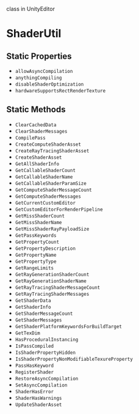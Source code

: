 class in UnityEditor
# ShaderUtil

## Static Properties
- `allowAsyncCompilation`
- `anythingCompiling`
- `disableShaderOptimization`
- `hardwareSupportsRectRenderTexture`
## Static Methods
- `ClearCachedData`
- `ClearShaderMessages`
- `CompilePass`
- `CreateComputeShaderAsset`
- `CreateRayTracingShaderAsset`
- `CreateShaderAsset`
- `GetAllShaderInfo`
- `GetCallableShaderCount`
- `GetCallableShaderName`
- `GetCallableShaderParamSize`
- `GetComputeShaderMessageCount`
- `GetComputeShaderMessages`
- `GetCurrentCustomEditor`
- `GetCustomEditorForRenderPipeline`
- `GetMissShaderCount`
- `GetMissShaderName`
- `GetMissShaderRayPayloadSize`
- `GetPassKeywords`
- `GetPropertyCount`
- `GetPropertyDescription`
- `GetPropertyName`
- `GetPropertyType`
- `GetRangeLimits`
- `GetRayGenerationShaderCount`
- `GetRayGenerationShaderName`
- `GetRayTracingShaderMessageCount`
- `GetRayTracingShaderMessages`
- `GetShaderData`
- `GetShaderInfo`
- `GetShaderMessageCount`
- `GetShaderMessages`
- `GetShaderPlatformKeywordsForBuildTarget`
- `GetTexDim`
- `HasProceduralInstancing`
- `IsPassCompiled`
- `IsShaderPropertyHidden`
- `IsShaderPropertyNonModifiableTexureProperty`
- `PassHasKeyword`
- `RegisterShader`
- `RestoreAsyncCompilation`
- `SetAsyncCompilation`
- `ShaderHasError`
- `ShaderHasWarnings`
- `UpdateShaderAsset`

